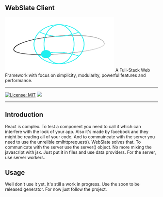 ## WebSlate Client
<img alt="WebSlate-Client" src="https://github.com/MicroworldCo/WebSlateJS/blob/master/logo.png" width='360px' height="180px">
A Full-Stack Web Framework with focus on simplicity, modularity, powerful features
and performance.

* * *

[![License: MIT](https://img.shields.io/badge/License-MIT-brightgreen.svg)](https://opensource.org/licenses/MIT)
<a herf="https://www.npmjs.com/package/webslate-client"><img src="https://img.shields.io/static/v1?label=npm%20downloads&message=Client&color=%3Cgreen%3E"></a>


* * *

## Introduction

React is complex.
To test a component you need to call it which can interfere with the look of your app.
Also it's made by facebook and they might be reading all of your code.
And to commuincate with the server you need to use the unrelible xmlhttprequest().
WebSlate solves that.
To communicate with the server use the server() object.
No more mixing the javascript with jsx.
Just put it in files and use data providers.
For the server, use server workers.



## Usage
Well don't use it yet.
It's still a work in progress.
Use the soon to be released generator.
For now just follow the project.

